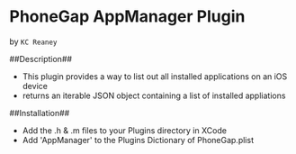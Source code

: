 # PhoneGap AppManager Plugin #
by `KC Reaney`

##Description##
* This plugin provides a way to list out all installed applications on an iOS device
* returns an iterable JSON object containing a list of installed appliations

##Installation##
* Add the .h & .m files to your Plugins directory in XCode
* Add 'AppManager' to the Plugins Dictionary of PhoneGap.plist
